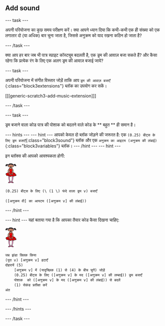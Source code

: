 ## Add sound

\--- task \---

अपनी परियोजना का कुछ समय परीक्षण करें। क्या आपने ध्यान दिया कि कभी-कभी एक ही संख्या को एक लगातार दो (या अधिक) बार चुना जाता है, जिससे अनुक्रम को याद रखना कठिन हो जाता है?

\--- /task \---

क्या आप हर बार जब भी पात्र स्प्राइट कॉस्ट्यूम बदलती है, एक ड्रम की आवाज़ बजा सकते हैं? और कैसा रहेगा कि प्रत्येक रंग के लिए एक अलग ड्रम की आवाज़ बजाई जाये?

\--- task \---

अपनी परियोजना में संगीत विस्तार जोड़ें ताकि आप ` ड्रम की आवाज़ बजाएँ ` {:class="block3extensions"} ब्लॉक का उपयोग कर सकें।

[[[generic-scratch3-add-music-extension]]]

\--- /task \---

\--- task \---

ड्रम बजाने वाला कोड पात्र की पोशाक को बदलने वाले कोड के ** बहुत ** ही समान है।

\--- hints \--- \--- hint \--- आपको केवल दो ब्लॉक जोड़ने की जरूरत है: एक ` (0.25) बीट्स के लिए ड्रम बजाएँ `{:class="block3sound"} ब्लॉक और एक ` अनुक्रम का आइटम (अनुक्रम की लंबाई) ` {:class="block3variables"} ब्लॉक। \--- /hint \--- \--- hint \---

इन ब्लॉक्स की आपको आवश्यकता होगी:

![ballerina](images/ballerina.png)

```blocks3
(0.25) बीट्स के लिए (\ (1 \) फंदे वाला ड्रम v) बजाएँ

([अनुक्रम वी] का आयटम ([अनुक्रम v] की लंबाई))
```

\--- /hint \---

\--- hint \--- यहां बताया गया है कि आपका तैयार कोड कैसा दिखना चाहिए:

![ballerina](images/ballerina.png)

```blocks3
जब झंडा क्लिक किया
(पूरा v) [अनुक्रम v] हटाएँ
दोहरायें (5)
    [अनुक्रम v] में (यादृच्छिक (1) से (4) के बीच चुनें) जोड़ें
    (0.25) बीट्स के लिए ([अनुक्रम v] के मद ([अनुक्रम v] की लम्बाई)) ड्रम बजाएँ
    पोशाक  को ([अनुक्रम v] के मद ([अनुक्रम v] की लंबाई)) से बदलें
    (1) सेकंड प्रतीक्षा करें
अंत
```

\--- /hint \---

\--- /hints \---

\--- /task \---